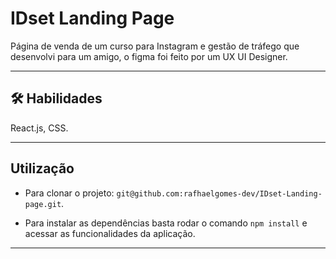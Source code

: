 # IDset Landing Page

Página de venda de um curso para Instagram e gestão de tráfego que desenvolvi para um amigo, o figma foi feito por um UX UI Designer.

<hr></hr>

## 🛠 Habilidades
React.js, CSS.

<hr></hr>

## Utilização

- Para clonar o projeto: `git@github.com:rafhaelgomes-dev/IDset-Landing-page.git`.

- Para instalar as dependências basta rodar o comando `npm install` e acessar as funcionalidades da aplicação.

<hr></hr>
